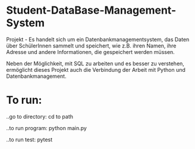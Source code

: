 # Student-DataBase-Management-System

Projekt - Es handelt sich um ein Datenbankmanagementsystem, das Daten über SchülerInnen sammelt und speichert, wie z.B. ihren Namen, ihre Adresse und andere Informationen, die gespeichert werden müssen.

Neben der Möglichkeit, mit SQL zu arbeiten und es besser zu verstehen, ermöglicht dieses Projekt auch die Verbindung der Arbeit mit Python und Datenbankmanagement.

# To run:

..go to directory:
cd to path

..to run program:
python main.py

..to run test:
pytest
